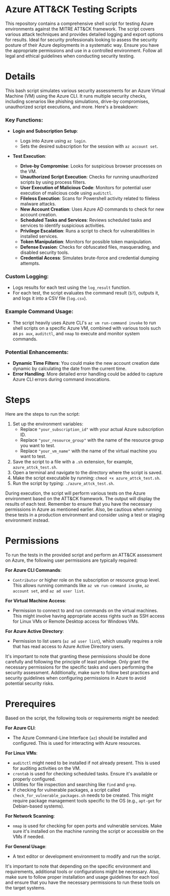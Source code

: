 # Azure ATT&CK Testing Scripts
This repository contains a comprehensive shell script for testing Azure environments against the MITRE ATT&CK framework. The script covers various attack techniques and provides detailed logging and export options for results. Ideal for security professionals looking to assess the security posture of their Azure deployments in a systematic way. Ensure you have the appropriate permissions and use in a controlled environment. Follow all legal and ethical guidelines when conducting security testing.

# Details
This bash script simulates various security assessments for an Azure Virtual Machine (VM) using the Azure CLI. It runs multiple security checks, including scenarios like phishing simulations, drive-by compromises, unauthorized script executions, and more. Here's a breakdown:

### Key Functions:
- **Login and Subscription Setup**: 
  - Logs into Azure using `az login`.
  - Sets the desired subscription for the session with `az account set`.

- **Test Execution**:
  - **Drive-by Compromise**: Looks for suspicious browser processes on the VM.
  - **Unauthorized Script Execution**: Checks for running unauthorized scripts by using process filters.
  - **User Execution of Malicious Code**: Monitors for potential user execution of malicious code using `auditctl`.
  - **Fileless Execution**: Scans for Powershell activity related to fileless malware attacks.
  - **New Account Creation**: Uses Azure AD commands to check for new account creation.
  - **Scheduled Tasks and Services**: Reviews scheduled tasks and services to identify suspicious activities.
  - **Privilege Escalation**: Runs a script to check for vulnerabilities in installed services.
  - **Token Manipulation**: Monitors for possible token manipulation.
  - **Defense Evasion**: Checks for obfuscated files, masquerading, and disabled security tools.
  - **Credential Access**: Simulates brute-force and credential dumping attempts.

### Custom Logging:
- Logs results for each test using the `log_result` function. 
- For each test, the script evaluates the command result (`$?`), outputs it, and logs it into a CSV file (`log.csv`).

### Example Command Usage:
- The script heavily uses Azure CLI's `az vm run-command invoke` to run shell scripts on a specific Azure VM, combined with various tools such as `ps aux`, `auditctl`, and `nmap` to execute and monitor system commands.

### Potential Enhancements:
- **Dynamic Time Filters**: You could make the new account creation date dynamic by calculating the date from the current time.
- **Error Handling**: More detailed error handling could be added to capture Azure CLI errors during command invocations.

# Steps
Here are the steps to run the script:
1. Set up the environment variables:
   - Replace `"your_subscription_id"` with your actual Azure subscription ID.
   - Replace `"your_resource_group"` with the name of the resource group you want to test.
   - Replace `"your_vm_name"` with the name of the virtual machine you want to test.
2. Save the script to a file with a `.sh` extension, for example, `azure_attck_test.sh`.
3. Open a terminal and navigate to the directory where the script is saved.
4. Make the script executable by running: `chmod +x azure_attck_test.sh`.
5. Run the script by typing: `./azure_attck_test.sh`.

During execution, the script will perform various tests on the Azure environment based on the ATT&CK framework. The output will display the results of each test.
Remember to ensure that you have the necessary permissions in Azure as mentioned earlier. Also, be cautious when running these tests in a production environment and consider using a test or staging environment instead.

# Permissions
To run the tests in the provided script and perform an ATT&CK assessment on Azure, the following user permissions are typically required:

**For Azure CLI Commands**:
- `Contributor` or higher role on the subscription or resource group level. This allows running commands like `az vm run-command invoke`, `az account set`, and `az ad user list`.

**For Virtual Machine Access**:
- Permission to connect to and run commands on the virtual machines. This might involve having appropriate access rights such as SSH access for Linux VMs or Remote Desktop access for Windows VMs.

**For Azure Active Directory**:
- Permission to list users (`az ad user list`), which usually requires a role that has read access to Azure Active Directory users.

It's important to note that granting these permissions should be done carefully and following the principle of least privilege. Only grant the necessary permissions for the specific tasks and users performing the security assessment. Additionally, make sure to follow best practices and security guidelines when configuring permissions in Azure to avoid potential security risks.

# Prerequires
Based on the script, the following tools or requirements might be needed:

**For Azure CLI**:
- The Azure Command-Line Interface (`az`) should be installed and configured. This is used for interacting with Azure resources.

**For Linux VMs**:
- `auditctl` might need to be installed if not already present. This is used for auditing activities on the VM.
- `crontab` is used for checking scheduled tasks. Ensure it's available or properly configured.
- Utilities for file inspection and searching like `find` and `grep`.
- If checking for vulnerable packages, a script called `check_for_vulnerable_packages.sh` needs to be created. This might require package management tools specific to the OS (e.g., `apt-get` for Debian-based systems).

**For Network Scanning**:
- `nmap` is used for checking for open ports and vulnerable services. Make sure it's installed on the machine running the script or accessible on the VMs if needed.

**For General Usage**:
- A text editor or development environment to modify and run the script.

It's important to note that depending on the specific environment and requirements, additional tools or configurations might be necessary. Also, make sure to follow proper installation and usage guidelines for each tool and ensure that you have the necessary permissions to run these tools on the target systems.
